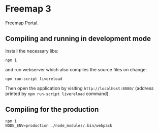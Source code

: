 # Freemap 3

Freemap Portal.

## Compiling and running in development mode

Install the necessary libs:

```
npm i
```

and run webserver which also compiles the source files on change:

```
npm run-script livereload
```

Then open the application by visiting `http://localhost:8080/` (address printed by `npm run-script livereload` command).

## Compiling for the production

```
npm i
NODE_ENV=production ./node_modules/.bin/webpack
```
